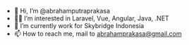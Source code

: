 - 👋 Hi, I’m @abrahamputraprakasa
- 🌱👀 I’m interested in Laravel, Vue, Angular, Java, .NET
- 💞️ I’m currently work for Skybridge Indonesia
- 📫 How to reach me, mail to abrahamprakasa@gmail.com

<!---
abrahamputraprakasa/abrahamputraprakasa is a ✨ special ✨ repository because its `README.md` (this file) appears on your GitHub profile.
You can click the Preview link to take a look at your changes.
--->
